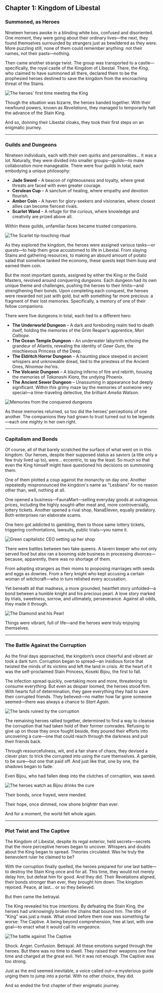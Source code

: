 <!-- title: Kingdom of Libestal -->

## Chapter 1: Kingdom of Libestal

### Summoned, as Heroes

Nineteen heroes awoke in a blinding white box, confused and disoriented. One moment, they were going about their ordinary lives—the next, they found themselves surrounded by strangers just as bewildered as they were. More puzzling still, none of them could remember anything: not their names, not their pasts—nothing.

Then came another strange twist. The group was transported to a castle—specifically, the royal castle of the Kingdom of Libestal. There, the _King_, who claimed to have summoned all there, declared them to be the prophesied heroes destined to save the kingdom from the encroaching threat of the Stains.

![The heroes' first time meeting the King](/images-opt/chrecap-0-king.webp)

Though the situation was bizarre, the heroes banded together. With their newfound powers, known as _Revelations_, they managed to temporarily halt the advance of the Stain King.

And so, donning their Libestal cloaks, they took their first steps on an enigmatic journey.

---

### Guilds and Dungeons

Nineteen individuals, each with their own quirks and personalities… it was a lot. Naturally, they were divided into smaller groups—_guilds_—to make collaboration more manageable. There were four guilds in total, each embodying a unique philosophy:

- **Jade Sword** – A beacon of righteousness and loyalty, where great threats are faced with even greater courage.
- **Cerulean Cup** – A sanctum of healing, where empathy and devotion flourish.
- **Amber Coin** – A haven for glory-seekers and visionaries, where closest allies can become fiercest rivals.
- **Scarlet Wand** – A refuge for the curious, where knowledge and creativity are prized above all.

Within these guilds, unfamiliar faces became trusted companions.

![The Scarlet tip-touching ritual](/images-opt/touchingtips.webp)

As they explored the kingdom, the heroes were assigned various tasks—or _quests_—to help them grow accustomed to life in Libestal. From slaying Stains and gathering resources, to making an absurd amount of potato salad that somehow tanked the economy, these quests kept them busy and earned them coin.

But the most important quests, assigned by either the King or the Guild Masters, revolved around conquering _dungeons_. Each dungeon had its own unique theme and challenges, pushing the heroes to their limits—and strengthening their bonds. Upon completing each conquest, the heroes were rewarded not just with gold, but with something far more precious: a fragment of their lost memories. Specifically, a memory of one of their fellow companions.

There were five dungeons in total, each tied to a different hero:

- **The Underworld Dungeon** – A dark and foreboding realm tied to death itself, holding the memories of the Grim Reaper’s apprentice, _Mori Calliope_.
- **The Ocean Temple Dungeon** – An underwater labyrinth echoing the grandeur of Atlantis, revealing the identity of _Gawr Gura_, the mischievous Princess of the Deep.
- **The Eldritch Horror Dungeon** – A haunting place steeped in ancient whispers and unknowable dread, tied to the priestess of the Ancient Ones, _Ninomae Ina’nis_.
- **The Volcanic Dungeon** – A blazing inferno of fire and rebirth, housing the memories of _Takanashi Kiara_, the undying Phoenix.
- **The Ancient Sewer Dungeon** – Unassuming in appearance but deeply significant. Within this grimy maze lay the memories of someone very special—a time-traveling detective, the brilliant _Amelia Watson_.

![Memories from the conquered dungeons](/images-opt/chrecap-0-reaction.webp)

As these memories returned, so too did the heroes’ perceptions of one another. The companions they had grown to trust turned out to be legends—each one mighty in her own right.

---

### Capitalism and Bonds

Of course, all of that barely scratched the surface of what went on in this kingdom. Our heroes, despite their supposed status as saviors (a title only a few truly lived up to), were... eccentric, to say the least. So much so that even the King himself might have questioned his decisions on summoning them.

One of them plotted a coup against the monarchy on day one. Another repeatedly mispronounced the kingdom's name as "Lesbians" for no reason other than, well, nothing at all.

One opened a business—FaunaMart—selling everyday goods at outrageous prices, including the highly sought-after meat and, more controversially, lottery tickets. Another opened a rival shop, NanaEleven, equally predatory. Both enterprises ran elaborate scams.

One hero got addicted to gambling, then to those same lottery tickets, triggering confrontations, lawsuits, public trials—you name it.

![Green capitalistic CEO setting up her shop](/images-opt/chrecap-0-faunamart.webp)

There were battles between two fake queens. A tavern keeper who not only served food but also ran a booming side business in processing divorces—because, apparently, there was no shortage of them.

From adopting strangers as their moms to proposing marriages with seeds and eggs as dowries. From a fiery knight who kept accusing a certain woman of witchcraft—who in turn relished every accusation.

Yet beneath all that madness, a more grounded, heartfelt story unfolded—a bond between a humble knight and his precious pearl. A love story marked by trials, sweetness, sorrow, and ultimately, perseverance. Against all odds, they made it through.

![The Diamond and his Pearl](/images-opt/chrecap-0-pearl.webp)

Things were vibrant, full of life—and the heroes were truly enjoying themselves.

---

### The Battle Against the Corruption

As the final days approached, the kingdom’s once cheerful and vibrant air took a dark turn. Corruption began to spread—an insidious force that twisted the minds of its victims and left the land in crisis. At the heart of it was the self-proclaimed Stain Princess, Koseki Bijou, the first to fall.

The infection spread quickly, overtaking more and more, threatening to consume everything. But even as despair loomed, the heroes stood firm. With hearts full of determination, they gave everything they had to save their corrupted friends. They believed—no matter how far gone someone seemed—there was always a chance to _Start Again_.

![The lands ruined by the corruption](/images-opt/chrecap-0-ruined.webp)

The remaining heroes rallied together, determined to find a way to cleanse the corruption that had taken hold of their former comrades. Refusing to give up on those they once fought beside, they poured their efforts into uncovering a cure—one that could reach through the darkness and pull their friends back.

Through resourcefulness, wit, and a fair share of chaos, they devised a clever plan: to trick the corrupted into using the cure themselves. A gamble, to be sure—but one that paid off. And just like that, one by one, the shadows began to fade.

Even Bijou, who had fallen deep into the clutches of corruption, was saved.

![The heroes watch as Bijou drinks the cure](/images-opt/chrecap-0-corruption.webp)

Their bonds, once frayed, were mended.

Their hope, once dimmed, now shone brighter than ever.

And for a moment, the world felt whole again.

---

### Plot Twist and The Captive

The Kingdom of Libestal, despite its regal exterior, held secrets—secrets that the more perceptive heroes began to uncover. Whispers and doubts about the King began to spread. Theories circulated: Was he truly the benevolent ruler he claimed to be?

With the corruption finally quelled, the heroes prepared for one last battle—to destroy the Stain King once and for all. This time, they would not merely delay him, but defeat him for good. And they did. Their Revelations aligned, their bonds stronger than ever, they brought him down. The kingdom rejoiced. Peace, at last... or so they believed.

But then came the betrayal.

The King revealed his true intentions. By defeating the Stain King, the heroes had unknowingly broken the chains that bound him. The title of "King" was just a mask. What stood before them now was something far worse: The Captive. A being beyond comprehension, free at last, with one goal—to enact what it would call its _vengeance._

![The battle against The Captive](/images-opt/chrecap-0-captive.webp)

Shock. Anger. Confusion. Betrayal. All these emotions surged through the heroes. But there was no time to dwell. They raised their weapons one final time and charged at the great evil. Yet it was not enough. The Captive was too strong.

Just as the end seemed inevitable, a voice called out—a mysterious guide urging them to jump into a portal. With no other choice, they did.

And so ended the first chapter of their enigmatic journey.
